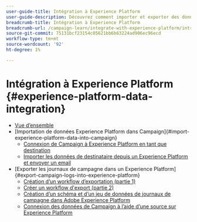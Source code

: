 ```yaml
---
user-guide-title: Intégration à Experience Platform
user-guide-description: Découvrez comment importer et exporter des données Campaign et Experience Cloud, ce qui permet la communication entre les deux solutions.
breadcrumb-title: Intégration à Experience Platform
breadcrumb-url: /campaign-learn/integrate-with-experience-platform/introduction.html
source-git-commit: 75131bcf23154c05621bb6b63224ad906ec96ecd
workflow-type: tm+mt
source-wordcount: '92'
ht-degree: 1%

---
```



# Intégration à Experience Platform {#experience-platform-data-integration}

+ [Vue d’ensemble](/help/tutorial-integrate-with-experience-platform/overview.md)
+ [Importation de données Experience Platform dans Campaign]{#import-experience-platform-data-into-campaign}
   + [Connexion de Campaign à Experience Platform en tant que destination](/help/tutorial-integrate-with-experience-platform/connect-campaign-to-experience-platform-as-destination.md)
   + [Importer les données de destinataire depuis un Experience Platform et envoyer un email](/help/tutorial-integrate-with-experience-platform/import-recipient-data-from-platform.md)
+ [Exporter les journaux de campagne dans un Experience Platform]{#export-campaign-logs-into-experience-platform}
   + [Création d’un workflow d’exportation (partie 1)](/help/tutorial-integrate-with-experience-platform/workflow-to-find-last-modified-date.md)
   + [Créer un workflow d&#39;export (partie 2)](/help/tutorial-integrate-with-experience-platform/extract-format-save-data-to-external-account.md)
   + [Création d’un schéma et d’un jeu de données de journaux de campagne dans Adobe Experience Platform](/help/tutorial-integrate-with-experience-platform/create-a-campaign-logs-schema-and-dataset-in-experience-platform.md)
   + [Connexion des données de Campaign à l’aide d’une source sur Experience Platform](/help/tutorial-integrate-with-experience-platform/connect-campaign-data-using-s3-as-source-on-platform.md)
